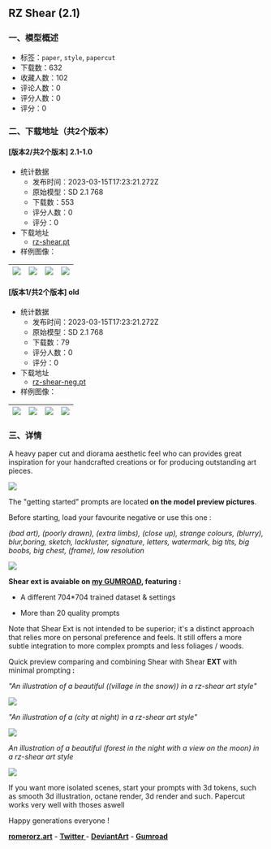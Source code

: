 ## RZ Shear (2.1)
### 一、模型概述

- 标签：`paper`, `style`, `papercut`
- 下载数：632
- 收藏人数：102
- 评论人数：0
- 评分人数：0
- 评分：0

### 二、下载地址（共2个版本）

#### [版本2/共2个版本] 2.1-1.0

- 统计数据
  - 发布时间：2023-03-15T17:23:21.272Z
  - 原始模型：SD 2.1 768
  - 下载数：553
  - 评分人数：0
  - 评分：0
- 下载地址
  - [rz-shear.pt](https://civitai.com/api/download/models/10556)
- 样例图像：

| <img src="https://image.civitai.com/xG1nkqKTMzGDvpLrqFT7WA/00825955-48f6-4944-c379-80eff544d800/width=450/102564.jpeg" /> | <img src="https://image.civitai.com/xG1nkqKTMzGDvpLrqFT7WA/ef766167-b851-4a84-0482-b54437a22200/width=450/102563.jpeg" /> | <img src="https://image.civitai.com/xG1nkqKTMzGDvpLrqFT7WA/5c57506d-64a3-4052-afb7-1196e5d8ca00/width=450/102562.jpeg" /> | <img src="https://image.civitai.com/xG1nkqKTMzGDvpLrqFT7WA/6b6af360-9b19-4fd3-ca6f-d4eaa53bbf00/width=450/102561.jpeg" /> |
| ---- | ---- | ---- | ---- |

#### [版本1/共2个版本] old

- 统计数据
  - 发布时间：2023-03-15T17:23:21.272Z
  - 原始模型：SD 2.1 768
  - 下载数：79
  - 评分人数：0
  - 评分：0
- 下载地址
  - [rz-shear-neg.pt](https://civitai.com/api/download/models/10549)
- 样例图像：

| <img src="https://image.civitai.com/xG1nkqKTMzGDvpLrqFT7WA/65c34b7e-9a5f-41c1-4367-7b8a2c7fc800/width=450/102507.jpeg" /> | <img src="https://image.civitai.com/xG1nkqKTMzGDvpLrqFT7WA/2fc28758-55af-4af9-e265-cb7074c34c00/width=450/102506.jpeg" /> | <img src="https://image.civitai.com/xG1nkqKTMzGDvpLrqFT7WA/cb122185-4cbb-45c9-5ad6-1b7ff6d4fa00/width=450/102505.jpeg" /> | <img src="https://image.civitai.com/xG1nkqKTMzGDvpLrqFT7WA/9fdb3386-14a6-4c76-c827-9c9cedb4c000/width=450/102504.jpeg" /> |
| ---- | ---- | ---- | ---- |


### 三、详情
<p>A heavy paper cut and diorama aesthetic feel who can provides great inspiration for your handcrafted creations or for producing outstanding art pieces.</p><p></p><img src="https://imagecache.civitai.com/xG1nkqKTMzGDvpLrqFT7WA/7e363412-8eef-4158-1809-fc81b5bdbb00/width=525" /><p>The "getting started" prompts are located <strong>on the model preview pictures</strong>.</p><p></p><p>Before starting, load your favourite negative or use this one :</p><p></p><p><em>(bad art), (poorly drawn), (extra limbs), (close up), strange colours, (blurry), blur,boring, sketch, lackluster, signature, letters, watermark, big tits, big boobs, big chest, (frame), low resolution</em></p><p></p><img src="https://imagecache.civitai.com/xG1nkqKTMzGDvpLrqFT7WA/24b5efc1-9c1e-4b7f-6d3f-f839a04a7500/width=525" /><p><strong>Shear ext is avaiable on </strong><a rel="ugc" href="https://romerorz.gumroad.com/l/shear-ext"><strong>my GUMROAD</strong></a><strong>, featuring :</strong></p><ul><li><p>A different 704*704 trained dataset &amp; settings</p></li><li><p>More than 20 quality prompts</p></li></ul><p></p><p>Note that Shear Ext is not intended to be superior; it's a distinct approach that relies more on personal preference and feels. It still offers a more subtle integration to more complex prompts and less foliages / woods.</p><p>Quick preview comparing and combining Shear with Shear <strong>EXT </strong>with minimal prompting<strong> :</strong></p><p></p><p><em>"An illustration of a beautiful ((village in the snow)) in a rz-shear art style"</em></p><img src="https://imagecache.civitai.com/xG1nkqKTMzGDvpLrqFT7WA/61aa25b6-3093-4329-308f-b4f6c23f0c00/width=525" /><p></p><p><em>"An illustration of a (city at night) in a rz-shear art style"</em></p><img src="https://imagecache.civitai.com/xG1nkqKTMzGDvpLrqFT7WA/dd4210c3-8459-4c34-bb0c-f773239b1400/width=525" /><p><em>An illustration of a beautiful (forest in the night with a view on the moon) in a rz-shear art style</em></p><img src="https://imagecache.civitai.com/xG1nkqKTMzGDvpLrqFT7WA/190246cc-5ac9-4954-756b-cbe9c798e400/width=525" /><p>If you want more isolated scenes, start your prompts with 3d tokens, such as smooth 3d illustration, octane render, 3d render and such. Papercut works very well with thoses aswell</p><p></p><p></p><p>Happy generations everyone !</p><p><a target="_blank" rel="ugc" href="http://romerorz.art"><strong>romerorz.art</strong></a> - <a target="_blank" rel="ugc" href="https://twitter.com/romero_erzede"><strong>Twitter </strong></a>- <a target="_blank" rel="ugc" href="https://www.deviantart.com/romerorz"><strong>DeviantArt</strong></a> - <a rel="ugc" href="https://romerorz.gumroad.com/"><strong>Gumroad</strong></a></p>